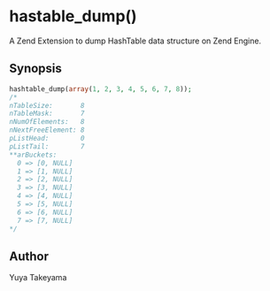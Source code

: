 hastable\_dump()
================

A Zend Extension to dump HashTable data structure on Zend Engine.

Synopsis
--------

```php
hashtable_dump(array(1, 2, 3, 4, 5, 6, 7, 8));
/*
nTableSize:       8
nTableMask:       7
nNumOfElements:   8
nNextFreeElement: 8
pListHead:        0
pListTail:        7
**arBuckets:
  0 => [0, NULL]
  1 => [1, NULL]
  2 => [2, NULL]
  3 => [3, NULL]
  4 => [4, NULL]
  5 => [5, NULL]
  6 => [6, NULL]
  7 => [7, NULL]
*/
```

Author
------

Yuya Takeyama
